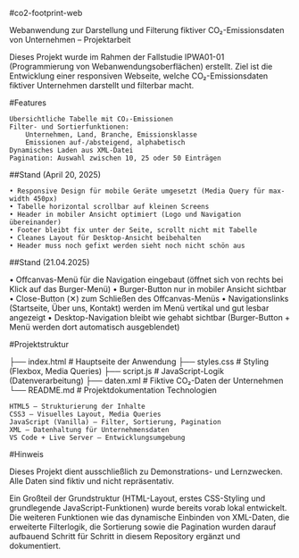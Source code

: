 #co2-footprint-web

Webanwendung zur Darstellung und Filterung fiktiver CO₂-Emissionsdaten von Unternehmen – Projektarbeit

Dieses Projekt wurde im Rahmen der Fallstudie IPWA01-01 (Programmierung von Webanwendungsoberflächen) erstellt.
Ziel ist die Entwicklung einer responsiven Webseite, welche CO₂-Emissionsdaten fiktiver Unternehmen darstellt und filterbar macht.

#Features

    Übersichtliche Tabelle mit CO₂-Emissionen
    Filter- und Sortierfunktionen:
        Unternehmen, Land, Branche, Emissionsklasse
        Emissionen auf-/absteigend, alphabetisch
    Dynamisches Laden aus XML-Datei
    Pagination: Auswahl zwischen 10, 25 oder 50 Einträgen

##Stand (April 20, 2025)

    • Responsive Design für mobile Geräte umgesetzt (Media Query für max-width 450px)
    • Tabelle horizontal scrollbar auf kleinen Screens
    • Header in mobiler Ansicht optimiert (Logo und Navigation übereinander)
    • Footer bleibt fix unter der Seite, scrollt nicht mit Tabelle
    • Cleanes Layout für Desktop-Ansicht beibehalten
    • Header muss noch gefixt werden sieht noch nicht schön aus

##Stand (21.04.2025)

  • Offcanvas-Menü für die Navigation eingebaut (öffnet sich von rechts bei Klick auf das Burger-Menü)
  • Burger-Button nur in mobiler Ansicht sichtbar
  • Close-Button (✕) zum Schließen des Offcanvas-Menüs
  • Navigationslinks (Startseite, Über uns, Kontakt) werden im Menü vertikal und gut lesbar angezeigt
  • Desktop-Navigation bleibt wie gehabt sichtbar (Burger-Button + Menü werden dort automatisch ausgeblendet)


#Projektstruktur

├── index.html # Hauptseite der Anwendung ├── styles.css # Styling (Flexbox, Media Queries) ├── script.js # JavaScript-Logik (Datenverarbeitung) ├── daten.xml # Fiktive CO₂-Daten der Unternehmen └── README.md # Projektdokumentation
Technologien

    HTML5 – Strukturierung der Inhalte
    CSS3 – Visuelles Layout, Media Queries
    JavaScript (Vanilla) – Filter, Sortierung, Pagination
    XML – Datenhaltung für Unternehmensdaten
    VS Code + Live Server – Entwicklungsumgebung

#Hinweis

Dieses Projekt dient ausschließlich zu Demonstrations- und Lernzwecken.
Alle Daten sind fiktiv und nicht repräsentativ.

Ein Großteil der Grundstruktur (HTML-Layout, erstes CSS-Styling und grundlegende JavaScript-Funktionen) wurde bereits vorab lokal entwickelt. Die weiteren Funktionen wie das dynamische Einbinden von XML-Daten, die erweiterte Filterlogik, die Sortierung sowie die Pagination wurden darauf aufbauend Schritt für Schritt in diesem Repository ergänzt und dokumentiert.
